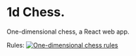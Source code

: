 # 1d Chess.

One-dimensional chess, a React web app.

Rules:
[![One-dimensional chess rules](https://img.youtube.com/vi/nBoQnTRCU18/0.jpg)](https://img.youtube.com/vi/nBoQnTRCU18/0.jpg)
